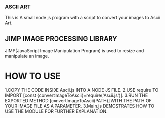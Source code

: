 ### ASCII ART 
 This is A small node js program with a script to convert your images to Ascii Art.

## JIMP IMAGE PROCESSING LIBRARY
 JIMP(JavaScript Image Manipulation Program) is used to resize and manipulate an image.

# HOW TO USE
1.COPY THE CODE INSIDE Ascii.js INTO A NODE JS FILE. 
2.USE require TO IMPORT [const {convertImageToAscii}=require('Ascii.js')]. 
3.RUN THE EXPORTED METHOD [convertImageToAscii(PATH)] WITH THE PATH OF YOUR IMAGE FILE AS A PARAMETER.
3.Main.js DEMOSTRATES HOW TO USE THE MODULE FOR FURTHER EXPLANATION.